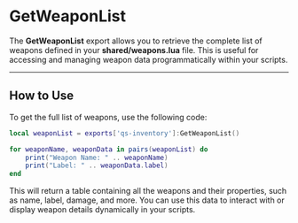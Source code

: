 # GetWeaponList

The **GetWeaponList** export allows you to retrieve the complete list of weapons defined in your **shared/weapons.lua** file. This is useful for accessing and managing weapon data programmatically within your scripts.

***

## How to Use

To get the full list of weapons, use the following code:

```lua
local weaponList = exports['qs-inventory']:GetWeaponList()

for weaponName, weaponData in pairs(weaponList) do
    print("Weapon Name: " .. weaponName)
    print("Label: " .. weaponData.label)
end
```

This will return a table containing all the weapons and their properties, such as name, label, damage, and more. You can use this data to interact with or display weapon details dynamically in your scripts.
